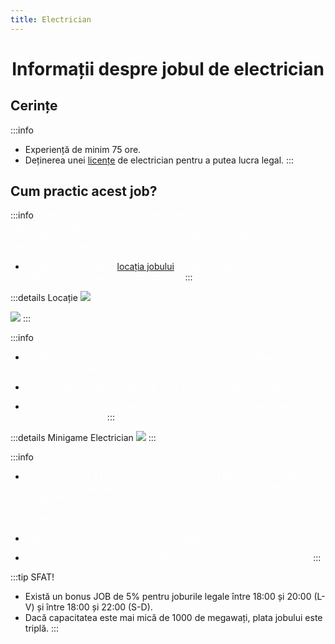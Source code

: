 ```yaml
---
title: Electrician
---
```


<script setup> 
    import KeyIcon from '../.vitepress/components/KeyIcon.vue'
</script>

# <span class="title-font"><center>Informații despre jobul de electrician</center></span>

## <span class="header-font">Cerințe</span>

:::info
- Experiență de minim 75 ore.
- Deținerea unei [licențe](/general/licente.html) de electrician pentru a putea lucra legal.
:::

## <span class="header-font">Cum practic acest job?</span>

:::info
<span style="color:white">Acest job are un impact foarte mare asupra orașului și constă în repararea panourilor electrice care generează electricitate pentru oraș. Dacă nimeni nu practică acest job și panourile nu sunt reparate, orașul va rămâne fără electricitate.</span>

- <span style="color:white">Începi prin a merge la [locația jobului](locatii), intrați pe ușă și a interacționați cu NPC-ul din curte pentru a începe tura.</span>
:::

:::details Locație
![](https://i.imgur.com/NTdD3s3.png)


![](https://i.imgur.com/lzhQctb.png)
:::

:::info
- <span style="color:white">Odată ce ați început tura, mergeți la fiecare checkpoint albastru care vă apare pe hartă pentru a repara panoul.</span>

- <span style="color:white">Când ați ajuns la panou, apăsați tasta <KeyIcon keyType="e"/> pentru a începe reparația.</span>

- <span style="color:white">Pentru a repara panoul trebuie să apăsați click pe circuitele defecte de pe placă (cel roșu).</span>
:::

:::details Minigame Electrician
![](https://i.imgur.com/oEJ6Jqp.gif)
:::

:::info
- <span style="color:white">După ce panoul a fost reparat, orașul va primi 1 Megawatt de energie. Orașul are o capacitate de stocare de 10.000 Megawatti și consumă 50 megawatti în 10 minute. Deci, dacă nimeni nu mai face acest job, orașul va rezista 33 de ore până câd va rămâne fără energie și va face pană de curent.</span>

- <span style="color:white">Plata va fi făcută după fiecare panou reparat.</span>

- <span style="color:white">Pentru a încheia tura, vorbiți cu NPC-ul sau folosiți comanda /quitjob.</span>
:::

:::tip SFAT!
- Există un bonus JOB de 5% pentru joburile legale între 18:00 și 20:00 (L-V) și între 18:00 și 22:00 (S-D).
- Dacă capacitatea este mai mică de 1000 de megawați, plata jobului este triplă.
:::

